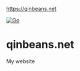 https://qinbeans.net

[![Go](https://github.com/Qinbeans/qinbeans.net/actions/workflows/go.yml/badge.svg)](https://github.com/Qinbeans/qinbeans.net/actions/workflows/go.yml)

# qinbeans.net
My website
